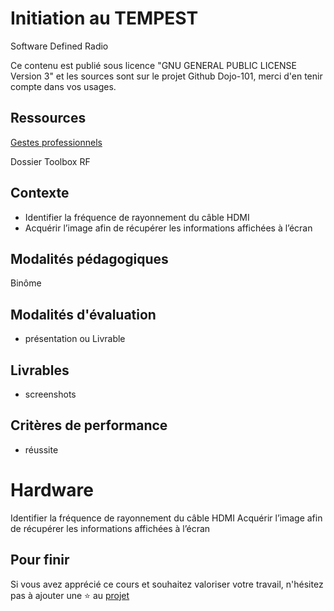 # Initiation au TEMPEST

Software Defined Radio 

Ce contenu est publié sous licence "GNU GENERAL PUBLIC LICENSE Version 3" et les sources sont sur le projet Github Dojo-101, merci d'en tenir compte dans vos usages.

## Ressources


[Gestes professionnels](https://github.com/Aif4thah/Dojo-101)

Dossier Toolbox RF


## Contexte

* Identifier la fréquence de rayonnement du câble HDMI
* Acquérir l’image afin de récupérer les informations affichées à l’écran


## Modalités pédagogiques

Binôme

## Modalités d'évaluation

* présentation ou Livrable

## Livrables

* screenshots

## Critères de performance

* réussite

# Hardware

Identifier la fréquence de rayonnement du câble HDMI
Acquérir l’image afin de récupérer les informations affichées à l’écran


## Pour finir

Si vous avez apprécié ce cours et souhaitez valoriser votre travail, n'hésitez pas à ajouter une ⭐ au [projet](https://github.com/Aif4thah/Dojo-101)